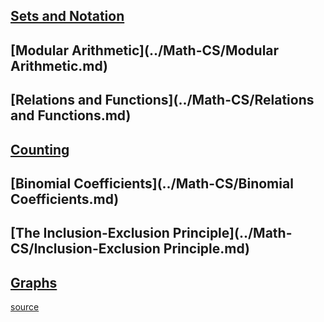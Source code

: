 ## [Sets and Notation](../Math-CS/Sets.md)
## [Modular Arithmetic](../Math-CS/Modular Arithmetic.md)
## [Relations and Functions](../Math-CS/Relations and Functions.md)
## [Counting](../Math-CS/Counting.md)
## [Binomial Coefficients](../Math-CS/Binomial Coefficients.md)
## [The Inclusion-Exclusion Principle](../Math-CS/Inclusion-Exclusion Principle.md)
## [Graphs](../Math-CS/Graphs.md)

[source](http://www.stanford.edu/class/cs103x/cs103x-notes.pdf)
